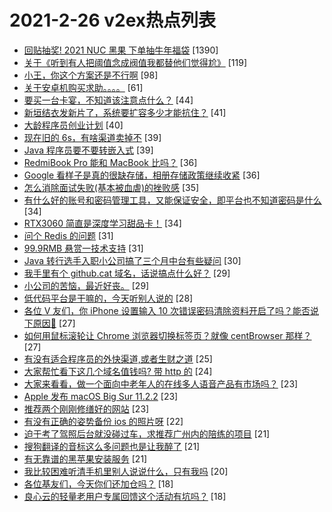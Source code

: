 # 2021-2-26 v2ex热点列表

+ [回贴抽奖! 2021 NUC 黑果 下单抽牛年福袋](https://www.v2ex.com/t/756373#reply1390) [1390]
+ [关于《听到有人把阈值念成阀值我都替他们觉得尬》](https://www.v2ex.com/t/756388#reply119) [119]
+ [小王，你这个方案还是不行啊](https://www.v2ex.com/t/756365#reply98) [98]
+ [关于安卓机购买求助。。。。](https://www.v2ex.com/t/756366#reply61) [61]
+ [要买一台卡宴，不知道该注意点什么？](https://www.v2ex.com/t/756435#reply44) [44]
+ [新垣结衣发新片了，系统要扩容多少才能抗住？](https://www.v2ex.com/t/756369#reply41) [41]
+ [大龄程序员创业计划](https://www.v2ex.com/t/756394#reply40) [40]
+ [现在旧的 6s，有啥渠道卖掉不](https://www.v2ex.com/t/756390#reply39) [39]
+ [Java 程序员要不要转嵌入式](https://www.v2ex.com/t/756419#reply39) [39]
+ [RedmiBook Pro 能和 MacBook 比吗？](https://www.v2ex.com/t/756375#reply36) [36]
+ [Google 看样子是真的很缺存储，相册存储政策继续收紧](https://www.v2ex.com/t/756421#reply36) [36]
+ [怎么消除面试失败(基本被血虐)的挫败感](https://www.v2ex.com/t/756492#reply35) [35]
+ [有什么好的账号和密码管理工具，又能保证安全，即平台也不知道密码是什么](https://www.v2ex.com/t/756481#reply34) [34]
+ [RTX3060 简直是深度学习甜品卡！](https://www.v2ex.com/t/756525#reply34) [34]
+ [问个 Redis 的问题](https://www.v2ex.com/t/756528#reply31) [31]
+ [99.9RMB 悬赏一技术支持](https://www.v2ex.com/t/756414#reply31) [31]
+ [Java 转行选手入职小公司搞了三个月中台有些疑问](https://www.v2ex.com/t/756466#reply30) [30]
+ [我手里有个 github.cat 域名，话说搞点什么好？](https://www.v2ex.com/t/756542#reply29) [29]
+ [小公司的苦恼，最近好丧。](https://www.v2ex.com/t/756479#reply29) [29]
+ [低代码平台是干嘛的，今天听别人说的](https://www.v2ex.com/t/756478#reply28) [28]
+ [各位 V 友们，你 iPhone 设置输入 10 次错误密码清除资料开启了吗？能否说下原因🙏](https://www.v2ex.com/t/756527#reply27) [27]
+ [如何用鼠标滚轮让 Chrome 浏览器切换标签页？就像 centBrowser 那样？](https://www.v2ex.com/t/756563#reply27) [27]
+ [有没有适合程序员的外快渠道,或者生财之道](https://www.v2ex.com/t/756534#reply25) [25]
+ [大家帮忙看下这几个域名值钱吗? 带 http 的](https://www.v2ex.com/t/756433#reply24) [24]
+ [大家来看看，做一个面向中老年人的在线多人语音产品有市场吗？](https://www.v2ex.com/t/756518#reply23) [23]
+ [Apple 发布 macOS Big Sur 11.2.2](https://www.v2ex.com/t/756418#reply23) [23]
+ [推荐两个刚刚修缮好的网站](https://www.v2ex.com/t/756426#reply23) [23]
+ [有没有正确的姿势备份 ios 的照片呀](https://www.v2ex.com/t/756548#reply22) [22]
+ [迫于考了驾照后台就没碰过车，求推荐广州内的陪练的项目](https://www.v2ex.com/t/756487#reply21) [21]
+ [搜狗翻译的音标这么多问题也是让我醉了](https://www.v2ex.com/t/756385#reply21) [21]
+ [有无靠谱的黑苹果安装服务](https://www.v2ex.com/t/756446#reply21) [21]
+ [我比较困难听清手机里别人说说什么，只有我吗](https://www.v2ex.com/t/756484#reply20) [20]
+ [各位基友们，今天你们还加仓吗？](https://www.v2ex.com/t/756379#reply18) [18]
+ [良心云的轻量老用户专属回馈这个活动有坑吗？](https://www.v2ex.com/t/756402#reply18) [18]
